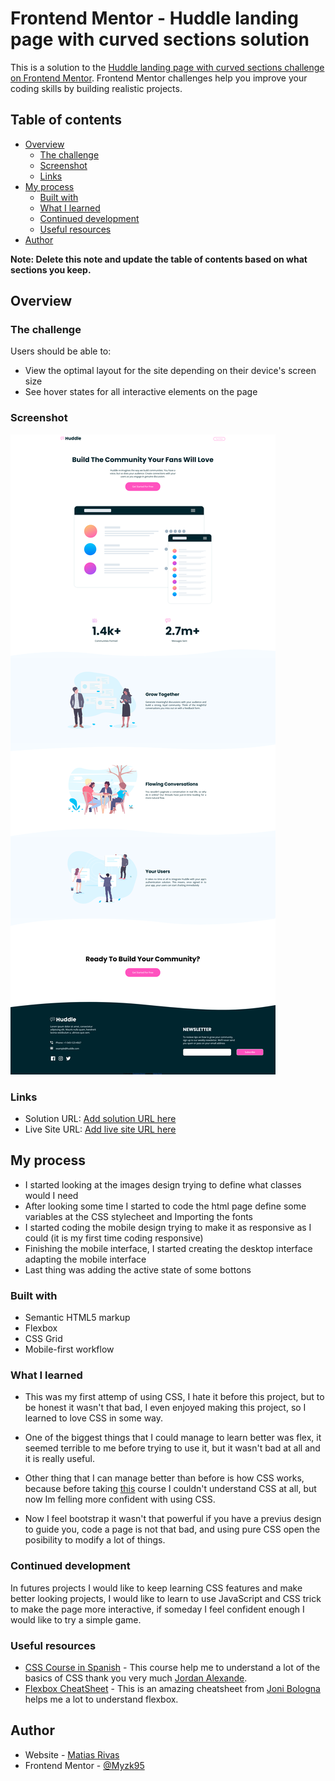 # Frontend Mentor - Huddle landing page with curved sections solution

This is a solution to the [Huddle landing page with curved sections challenge on Frontend Mentor](https://www.frontendmentor.io/challenges/huddle-landing-page-with-curved-sections-5ca5ecd01e82137ec91a50f2). Frontend Mentor challenges help you improve your coding skills by building realistic projects. 

## Table of contents

- [Overview](#overview)
  - [The challenge](#the-challenge)
  - [Screenshot](#screenshot)
  - [Links](#links)
- [My process](#my-process)
  - [Built with](#built-with)
  - [What I learned](#what-i-learned)
  - [Continued development](#continued-development)
  - [Useful resources](#useful-resources)
- [Author](#author)

**Note: Delete this note and update the table of contents based on what sections you keep.**

## Overview

### The challenge

Users should be able to:

- View the optimal layout for the site depending on their device's screen size
- See hover states for all interactive elements on the page

### Screenshot

![](/design/Screenshot.png)

### Links

- Solution URL: [Add solution URL here](https://your-solution-url.com)
- Live Site URL: [Add live site URL here](https://your-live-site-url.com)

## My process

- I started looking at the images design trying to define what classes would I need
- After looking some time I started to code the html page define some variables at the CSS stylecheet and Importing the fonts
- I started coding the mobile design trying to make it as responsive as I could (it is my first time coding responsive)
- Finishing the mobile interface, I started creating the desktop interface adapting the mobile interface
- Last thing was adding the active state of some bottons

### Built with

- Semantic HTML5 markup
- Flexbox
- CSS Grid
- Mobile-first workflow

### What I learned

- This was my first attemp of using CSS, I hate it before this project, but to be honest it wasn't that bad, I even enjoyed making this project, so I learned to love CSS in some way.

- One of the biggest things that I could manage to learn better was flex, it seemed terrible to me before trying to use it, but it wasn't bad at all and it is really useful.

- Other thing that I can manage better than before is how CSS works, because before taking [this](https://www.youtube.com/watch?v=WfDqFArJnYA) course I couldn't understand CSS at all, but now Im felling more confident with using CSS.

- Now I feel bootstrap it wasn't that powerful if you have a previus design to guide you, code a page is not that bad, and using pure CSS open the posibility to modify a lot of things.


### Continued development

In futures projects I would like to keep learning CSS features and make better looking projects, I would like to learn to use JavaScript and CSS trick to make the page more interactive, if someday I feel confident enough I would like to try a simple game.

### Useful resources

- [CSS Course in Spanish](https://www.example.com) - This course help me to understand a lot of the basics of CSS thank you very much [Jordan Alexande](https://github.com/AlexCGDesign).
- [Flexbox CheatSheet](https://jonitrythall.com/content/flexboxsheet.pdf) - This is an amazing cheatsheet from [Joni Bologna](https://jonitrythall.com/) helps me a lot to understand flexbox.

## Author

- Website - [Matias Rivas](https://github.com/MatiasRivas00)
- Frontend Mentor - [@Myzk95](https://www.frontendmentor.io/profile/Myzk95)
